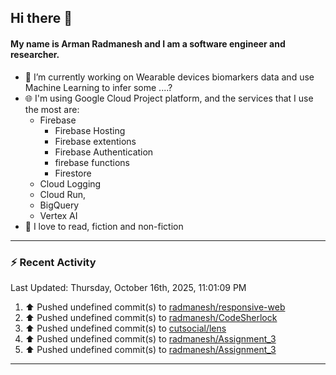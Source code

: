 ## Hi there 👋

#### My name is Arman Radmanesh and I am a software engineer and researcher.

- 🔭 I’m currently working on Wearable devices biomarkers data and use Machine Learning to infer some ....?
- 🌐 I'm using Google Cloud Project platform, and the services that I use the most are:
  - Firebase
     - Firebase Hosting
     - Firebase extentions 
     - Firebase Authentication
     - firebase functions
     - Firestore
  - Cloud Logging
  - Cloud Run,
  - BigQuery
  - Vertex AI
- 📖 I love to read, fiction and non-fiction

---

### :zap: Recent Activity

<!--START_SECTION:activity-->
<!--END_SECTION:activity-->

<!--RECENT_ACTIVITY:last_update-->
Last Updated: Thursday, October 16th, 2025, 11:01:09 PM
<!--RECENT_ACTIVITY:last_update_end-->

<!--RECENT_ACTIVITY:start-->
1. ⬆️ Pushed undefined commit(s) to [radmanesh/responsive-web](https://github.com/radmanesh/responsive-web)
2. ⬆️ Pushed undefined commit(s) to [radmanesh/CodeSherlock](https://github.com/radmanesh/CodeSherlock)
3. ⬆️ Pushed undefined commit(s) to [cutsocial/lens](https://github.com/cutsocial/lens)
4. ⬆️ Pushed undefined commit(s) to [radmanesh/Assignment_3](https://github.com/radmanesh/Assignment_3)
5. ⬆️ Pushed undefined commit(s) to [radmanesh/Assignment_3](https://github.com/radmanesh/Assignment_3)
<!--RECENT_ACTIVITY:end-->

---

<!--
**radmanesh/radmanesh** is a ✨ _special_ ✨ repository because its `README.md` (this file) appears on your GitHub profile.

Here are some ideas to get you started:

- 🔭 I’m currently working on ...
- 🌱 I’m currently learning ...
- 👯 I’m looking to collaborate on ...
- 🤔 I’m looking for help with ...
- 💬 Ask me about ...
- 📫 How to reach me: ...
- 😄 Pronouns: ...
- ⚡ Fun fact: ...
-->
